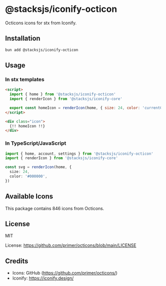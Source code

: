 # @stacksjs/iconify-octicon

Octicons icons for stx from Iconify.

## Installation

```bash
bun add @stacksjs/iconify-octicon
```

## Usage

### In stx templates

```html
<script>
  import { home } from '@stacksjs/iconify-octicon'
  import { renderIcon } from '@stacksjs/iconify-core'

  export const homeIcon = renderIcon(home, { size: 24, color: 'currentColor' })
</script>

<div class="icon">
  {!! homeIcon !!}
</div>
```

### In TypeScript/JavaScript

```typescript
import { home, account, settings } from '@stacksjs/iconify-octicon'
import { renderIcon } from '@stacksjs/iconify-core'

const svg = renderIcon(home, {
  size: 24,
  color: '#000000',
})
```

## Available Icons

This package contains 846 icons from Octicons.

## License

MIT

License: https://github.com/primer/octicons/blob/main/LICENSE

## Credits

- Icons: GitHub (https://github.com/primer/octicons/)
- Iconify: https://iconify.design/
